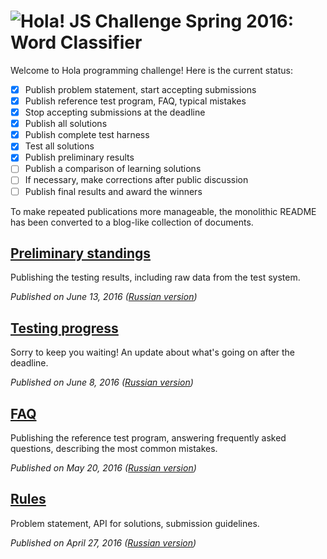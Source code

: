 # <img src=https://hola.org/img/logo.png alt="Hola!"> JS Challenge Spring 2016: Word Classifier

Welcome to Hola programming challenge! Here is the current status:

- [x] Publish problem statement, start accepting submissions
- [x] Publish reference test program, FAQ, typical mistakes
- [x] Stop accepting submissions at the deadline
- [x] Publish all solutions
- [x] Publish complete test harness
- [x] Test all solutions
- [x] Publish preliminary results
- [ ] Publish a comparison of learning solutions
- [ ] If necessary, make corrections after public discussion
- [ ] Publish final results and award the winners

To make repeated publications more manageable, the monolithic README has been converted to a blog-like collection of documents.

## [Preliminary standings](blog/04-preliminary-standings.md)

Publishing the testing results, including raw data from the test system.

*Published on June 13, 2016 ([Russian version](https://habrahabr.ru/company/hola/blog/303178/))*

## [Testing progress](blog/03-testing-progress.md)

Sorry to keep you waiting! An update about what's going on after the deadline.

*Published on June 8, 2016 ([Russian version](https://habrahabr.ru/company/hola/blog/302922/))*

## [FAQ](blog/02-faq.md)

Publishing the reference test program, answering frequently asked questions, describing the most common mistakes.

*Published on May 20, 2016 ([Russian version](https://habrahabr.ru/company/hola/blog/301314/))*

## [Rules](blog/01-rules.md)

Problem statement, API for solutions, submission guidelines.

*Published on April 27, 2016 ([Russian version](https://habrahabr.ru/company/hola/blog/282624/))*
